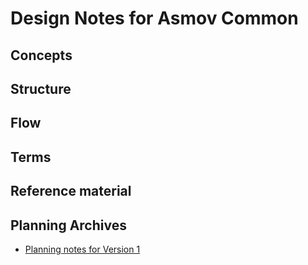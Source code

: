 Design Notes for Asmov Common
================================================================================


Concepts
--------------------------------------------------------------------------------


Structure
--------------------------------------------------------------------------------


Flow
--------------------------------------------------------------------------------


Terms
--------------------------------------------------------------------------------


Reference material
--------------------------------------------------------------------------------


Planning Archives
--------------------------------------------------------------------------------

- [Planning notes for Version 1](./v1/README.md)
